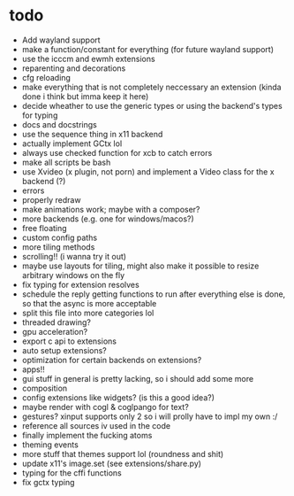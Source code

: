 
# todo

- Add wayland support
- make a function/constant for everything (for future wayland support)
- use the icccm and ewmh extensions
- reparenting and decorations
- cfg reloading
- make everything that is not completely neccessary an extension (kinda done i think but imma keep it here)
- decide wheather to use the generic types or using the backend's types for typing
- docs and docstrings
- use the sequence thing in x11 backend
- actually implement GCtx lol
- always use checked function for xcb to catch errors
- make all scripts be bash
- use Xvideo (x plugin, not porn) and implement a Video class for the x backend (?)
- errors
- properly redraw
- make animations work; maybe with a composer?
- more backends (e.g. one for windows/macos?)
- free floating
- custom config paths
- more tiling methods
- scrolling!! (i wanna try it out)
- maybe use layouts for tiling, might also make it possible to resize arbitrary windows on the fly
- fix typing for extension resolves
- schedule the reply getting functions to run after everything else is done, so that the async is more acceptable
- split this file into more categories lol
- threaded drawing?
- gpu acceleration?
- export c api to extensions
- auto setup extensions?
- optimization for certain backends on extensions?
- apps!!
- gui stuff in general is pretty lacking, so i should add some more
- composition
- config extensions like widgets? (is this a good idea?)
- maybe render with cogl & coglpango for text?
- gestures? xinput supports only 2 so i will prolly have to impl my own :/
- reference all sources iv used in the code
- finally implement the fucking atoms
- theming events
- more stuff that themes support lol (roundness and shit)
- update x11's image.set (see extensions/share.py)
- typing for the cffi functions
- fix gctx typing
